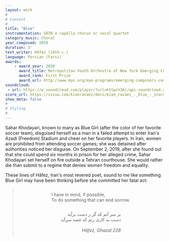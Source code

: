 ```yaml
---
layout: work
#
# Content
#
title: "Blue"
instrumentation: SATB a capella chorus or vocal quartet
category_music: Choral
year_composed: 2019
duration: 3'
text_writer: Hâfez (14th c.)
language: Persian (Farsi)
awards:
    - award_year: 2020
      award_title: Metropolitan Youth Orchestra of New York Emerging Composers Competition (Choral, Divison II)
      award_rank: First Prize
      award_url: http://www.myo.org/myo-programs/emerging-composers-competition/
soundcloud: 
 - url: https://w.soundcloud.com/player/?url=https%3A//api.soundcloud.com/tracks/1165605325&color=%23ff5500&auto_play=false&hide_related=false&show_comments=true&show_user=true&show_reposts=false&show_teaser=true&visual=true
score_url: https://issuu.com/kianravaei/docs/kian_ravaei_-_blue_-_score
show_meta: false
#
# Styling
#
---
```


Sahar Khodayari, known to many as Blue Girl (after the color of her favorite soccer team), disguised herself as a man in a failed attempt to enter Iran's Azadi (Freedom) Stadium and cheer on her favorite players. In Iran, women are prohibited from attending soccer games; she was detained after authorities noticed her disguise. On September 2, 2019, after she found out that she could spend six months in prison for her alleged crime, Sahar Khodayari set herself on fire outside a Tehran courthouse. She would rather die than submit to a regime that denies women freedom and equality.

These lines of Hâfez, Iran's most revered poet, sound to me like something Blue Girl may have been thinking before she committed her fatal act:

<blockquote>
<div style="text-align: center;">
<p style="display: inline-block; text-align: left;">I have in mind, if possible,<br>
To do something that can end sorrow.</p><br>
<p style="display: inline-block; text-align: right;">بر سر آنم که گر ز دست برآید<br>
دست به کاری زنم که غصه سرآید<br><br>
<cite>Hâfez, Ghazal 228</cite></p>
</div>
</blockquote>